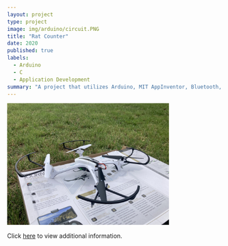```yaml
---
layout: project
type: project
image: img/arduino/circuit.PNG
title: "Rat Counter"
date: 2020
published: true
labels:
  - Arduino
  - C
  - Application Development
summary: "A project that utilizes Arduino, MIT AppInventor, Bluetooth, and infrared sensors to track the number of rats that pass by a specified point over an extended period of time."
---
```


<div class="text-center p-4">
  <img width="75%" src="../img/drone/ourdrone.png" class="img-thumbnail">
</div>



Click [here](https://docs.google.com/presentation/d/1Spg-cYv_HIr1Y0wLw7PTHKQTtB-F1mT2O4TgucA4lBY/edit?usp=sharing) to view additional information.
